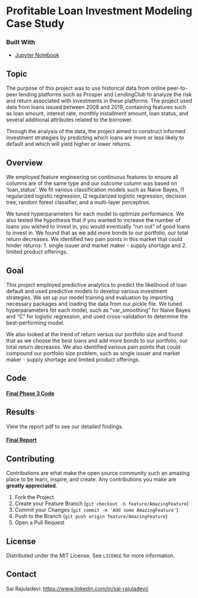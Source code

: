 # Profitable Loan Investment Modeling Case Study

<!--
*** Thanks for checking out this project. If you have a suggestion
*** that would make this better, please fork the repo and create a pull request
*** or simply open an issue with the tag "enhancement".
-->



### Built With

* [Jupyter Notebook](https://jupyter.org/)



<!-- ABOUT -->
## Topic
The purpose of this project was to use historical data from online peer-to-peer lending platforms such as Prosper and LendingClub to analyze the risk and return associated with investments in these platforms. The project used data from loans issued between 2008 and 2019, containing features such as loan amount, interest rate, monthly installment amount, loan status, and several additional attributes related to the borrower. 

Through the analysis of the data, the project aimed to construct informed investment strategies by predicting which loans are more or less likely to default and which will yield higher or lower returns.


## Overview

We employed feature engineering on continuous features to ensure all columns are of the same type and our outcome column was based on ‘loan_status’. We fit various classification models such as Naive Bayes, l1 regularized logistic regression, l2 regularized logistic regression, decision tree, random forest classifier, and a multi-layer perceptron. 

We tuned hyperparameters for each model to optimize performance. We also tested the hypothesis that if you wanted to increase the number of loans you wished to invest in, you would eventually “run out” of good loans to invest in. We found that as we add more bonds to our portfolio, our total return decreases. We identified two pain points in this market that could hinder returns: 1. single issuer and market maker - supply shortage and 2. limited product offerings.


## Goal

This project employed predictive analytics to predict the likelihood of loan default and used predictive models to develop various investment strategies. We set up our model training and evaluation by importing necessary packages and loading the data from our pickle file. We tuned hyperparameters for each model, such as “var_smoothing” for Naive Bayes and “C” for logistic regression, and used cross-validation to determine the best-performing model. 

We also looked at the trend of return versus our portfolio size and found that as we choose the best loans and add more bonds to our portfolio, our total return decreases. We also identified various pain points that could compound our portfolio size problem, such as single issuer and market maker - supply shortage and limited product offerings.


## Code

#### [Final Phase 3 Code](https://github.com/sr9dc/Loan_Investments_Case_Study/blob/main/Case_Study%2C_Phase_3_mkasari_srajulad_kellymcm_nthomas_FINAL.ipynb)



## Results

View the report pdf to see our detailed findings. 


#### [Final Report](https://github.com/sr9dc/Loan_Investments_Case_Study/blob/main/Case_Study_Phase_3_Writeup_mkasari_srajulad_kellymcm_nthomas.pdf)




<!-- CONTRIBUTING -->
## Contributing

Contributions are what make the open source community such an amazing place to be learn, inspire, and create. Any contributions you make are **greatly appreciated**.

1. Fork the Project
2. Create your Feature Branch (`git checkout -b feature/AmazingFeature`)
3. Commit your Changes (`git commit -m 'Add some AmazingFeature'`)
4. Push to the Branch (`git push origin feature/AmazingFeature`)
5. Open a Pull Request



<!-- LICENSE -->
## License

Distributed under the MIT License. See `LICENSE` for more information.


<!-- CONTACT -->
## Contact

Sai Rajuladevi: https://www.linkedin.com/in/sai-rajuladevi/






